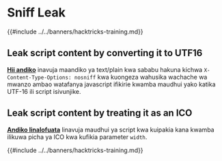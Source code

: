 # Sniff Leak

{{#include ../../banners/hacktricks-training.md}}

## Leak script content by converting it to UTF16

[**Hii andiko**](https://blog.huli.tw/2022/08/01/en/uiuctf-2022-writeup/#modernism21-solves) inavuja maandiko ya text/plain kwa sababu hakuna kichwa `X-Content-Type-Options: nosniff` kwa kuongeza wahusika wachache wa mwanzo ambao watafanya javascript ifikirie kwamba maudhui yako katika UTF-16 ili script isivunjike.

## Leak script content by treating it as an ICO

[**Andiko linalofuata**](https://blog.huli.tw/2022/08/01/en/uiuctf-2022-writeup/#precisionism3-solves) linavuja maudhui ya script kwa kuipakia kana kwamba ilikuwa picha ya ICO kwa kufikia parameter `width`.

{{#include ../../banners/hacktricks-training.md}}
